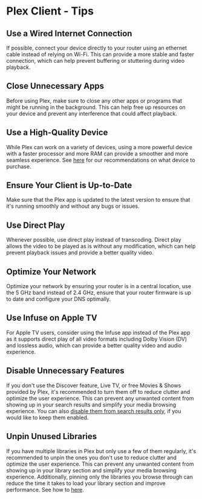 # Plex Client - Tips

## Use a Wired Internet Connection

If possible, connect your device directly to your router using an ethernet cable instead of relying on Wi-Fi. This can provide a more stable and faster connection, which can help prevent buffering or stuttering during video playback.

## Close Unnecessary Apps

Before using Plex, make sure to close any other apps or programs that might be running in the background. This can help free up resources on your device and prevent any interference that could affect playback.

## Use a High-Quality Device

While Plex can work on a variety of devices, using a more powerful device with a faster processor and more RAM can provide a smoother and more seamless experience. See [here](/plex/playback/#what-device-should-i-buy-for-plex) for our recommendations on what device to purchase.

## Ensure Your Client is Up-to-Date

Make sure that the Plex app is updated to the latest version to ensure that it's running smoothly and without any bugs or issues.

## Use Direct Play

Whenever possible, use direct play instead of transcoding. Direct play allows the video to be played as is without any modification, which can help prevent playback issues and provide a better quality video.

## Optimize Your Network

Optimize your network by ensuring your router is in a central location, use the 5 GHz band instead of 2.4 GHz, ensure that your router firmware is up to date and configure your DNS optimally.

## Use Infuse on Apple TV

For Apple TV users, consider using the Infuse app instead of the Plex app as it supports direct play of all video formats including Dolby Vision (DV) and lossless audio, which can provide a better quality video and audio experience.

## Disable Unnecessary Features

If you don't use the Discover feature, Live TV, or free Movies & Shows provided by Plex, it's recommended to turn them off to reduce clutter and optimize the user experience. This can prevent any unwanted content from showing up in your search results and simplify your media browsing experience. You can also [disable them from search results only](/plex/libraries/#disable-discover-feature-on-search), if you would like to keep them enabled.

## Unpin Unused Libraries

If you have multiple libraries in Plex but only use a few of them regularly, it's recommended to unpin the ones you don't use to reduce clutter and optimize the user experience. This can prevent any unwanted content from showing up in your library section and simplify your media browsing experience. Additionally, pinning only the libraries you browse through can reduce the time it takes to load your library section and improve performance. See how to [here](/plex/getting-started/#how-to-setup-your-libraries).
